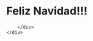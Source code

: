 <!DOCTYPE html>
<html lang="en">
<head>
    <meta charset="UTF-8">
    <meta http-equiv="X-UA-Compatible" content="IE=edge">
    <meta name="viewport" content="width=device-width, initial-scale=1.0">
    <title>Arbol de navidad</title>
    <link rel="stylesheet" href="style.css">
</head>
<body>
    <h1>Feliz Navidad!!!</h1>
    <div class="tree">
        <div class="star">
           
        </div>
    </div>
</body>
</html>

